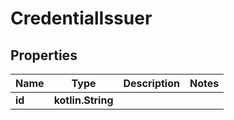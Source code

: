 
# CredentialIssuer

## Properties
Name | Type | Description | Notes
------------ | ------------- | ------------- | -------------
**id** | **kotlin.String** |  | 



